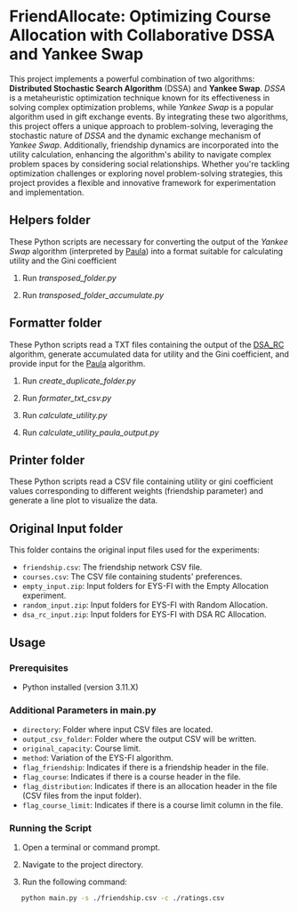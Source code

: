 # FriendAllocate: Optimizing Course Allocation with Collaborative DSSA and Yankee Swap

This project implements a powerful combination of two algorithms: **Distributed Stochastic Search Algorithm** (DSSA) and **Yankee Swap**. _DSSA_ is a metaheuristic optimization technique known for its effectiveness in solving complex optimization problems, while _Yankee Swap_ is a popular algorithm used in gift exchange events. By integrating these two algorithms, this project offers a unique approach to problem-solving, leveraging the stochastic nature of _DSSA_ and the dynamic exchange mechanism of _Yankee Swap_. Additionally, friendship dynamics are incorporated into the utility calculation, enhancing the algorithm's ability to navigate complex problem spaces by considering social relationships. Whether you're tackling optimization challenges or exploring novel problem-solving strategies, this project provides a flexible and innovative framework for experimentation and implementation.

## Helpers folder

These Python scripts are necessary for converting the output of the _Yankee Swap_ algorithm (interpreted by [Paula](https://github.com/cheerstopaula/Allocation/tree/main)) into a format suitable for calculating utility and the Gini coefficient

1. Run _transposed_folder.py_

2. Run _transposed_folder_accumulate.py_


## Formatter folder

These Python scripts read a TXT files containing the output of the [DSA_RC](https://github.com/Justrygh/Course-allocation-with-friends/tree/main) algorithm, generate accumulated data for utility and the Gini coefficient, and provide input for the [Paula](https://github.com/cheerstopaula/Allocation/tree/main) algorithm.

1. Run _create_duplicate_folder.py_

2. Run _formater_txt_csv.py_

3. Run _calculate_utility.py_

4. Run _calculate_utility_paula_output.py_

## Printer folder

These Python scripts read a CSV file containing utility or gini coefficient values corresponding to different weights (friendship parameter) and generate a line plot to visualize the data.

## Original Input folder

This folder contains the original input files used for the experiments:

- `friendship.csv`: The friendship network CSV file.
- `courses.csv`: The CSV file containing students' preferences.
- `empty_input.zip`: Input folders for EYS-FI with the Empty Allocation experiment.
- `random_input.zip`: Input folders for EYS-FI with Random Allocation.
- `dsa_rc_input.zip`: Input folders for EYS-FI with DSA RC Allocation.

## Usage

### Prerequisites

- Python installed (version 3.11.X)

### Additional Parameters in main.py
- `directory`: Folder where input CSV files are located.
- `output_csv_folder`: Folder where the output CSV will be written.
- `original_capacity`: Course limit.
- `method`: Variation of the EYS-FI algorithm.
- `flag_friendship`: Indicates if there is a friendship header in the file.
- `flag_course`: Indicates if there is a course header in the file.
- `flag_distribution`: Indicates if there is an allocation header in the file (CSV files from the input folder).
- `flag_course_limit`: Indicates if there is a course limit column in the file.

### Running the Script

1. Open a terminal or command prompt.

2. Navigate to the project directory.

3. Run the following command:

```bash
   python main.py -s ./friendship.csv -c ./ratings.csv
```
